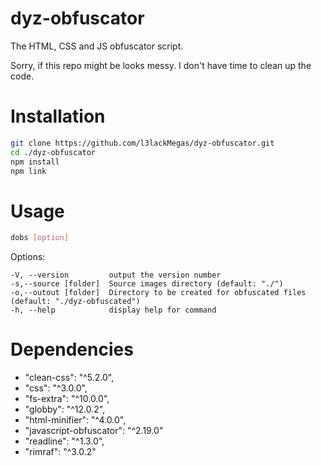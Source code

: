 # dyz-obfuscator
 The HTML, CSS and JS obfuscator script.
 
 Sorry, if this repo might be looks messy. I don't have time to clean up the code.

# Installation
 ```bash
 git clone https://github.com/l3lackMegas/dyz-obfuscator.git
 cd ./dyz-obfuscator
 npm install
 npm link
 ```
 
 # Usage
 ```bash
 dobs [option]
 ```
 
 Options:
 ```
 -V, --version         output the version number
 -s,--source [folder]  Source images directory (default: "./")
 -o,--outout [folder]  Directory to be created for obfuscated files (default: "./dyz-obfuscated")
 -h, --help            display help for command
 ```
  
 # Dependencies
- "clean-css": "^5.2.0",
- "css": "^3.0.0",
- "fs-extra": "^10.0.0",
- "globby": "^12.0.2",
- "html-minifier": "^4.0.0",
- "javascript-obfuscator": "^2.19.0"
- "readline": "^1.3.0",
- "rimraf": "^3.0.2"
